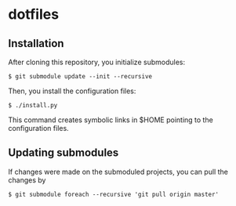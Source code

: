 # dotfiles

## Installation

After cloning this repository, you initialize submodules:

    $ git submodule update --init --recursive

Then, you install the configuration files:

    $ ./install.py

This command creates symbolic links in $HOME pointing to the configuration files.

## Updating submodules

If changes were made on the submoduled projects, you can pull the changes by

    $ git submodule foreach --recursive 'git pull origin master'

